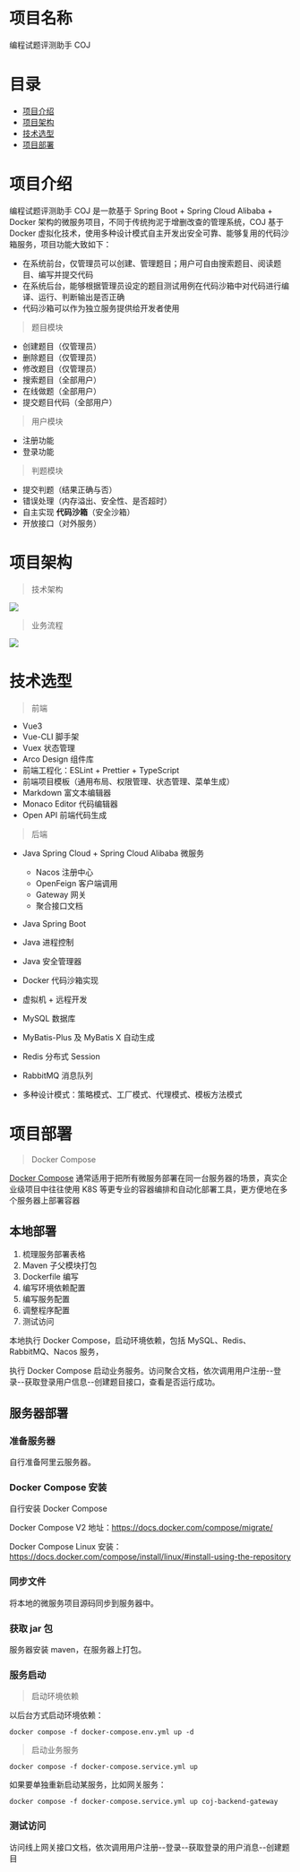 # 项目名称
编程试题评测助手 COJ

# 目录

- [项目介绍](#项目介绍)
- [项目架构](#项目架构)
- [技术选型](#技术选型)
- [项目部署](#项目部署)

# 项目介绍


编程试题评测助手 COJ 是一款基于 Spring Boot + Spring Cloud Alibaba + Docker 架构的微服务项目，不同于传统拘泥于增删改查的管理系统，COJ 基于 Docker 虚拟化技术，使用多种设计模式自主开发出安全可靠、能够复用的代码沙箱服务，项目功能大致如下：<br>

* 在系统前台，仅管理员可以创建、管理题目；用户可自由搜索题目、阅读题目、编写并提交代码
* 在系统后台，能够根据管理员设定的题目测试用例在代码沙箱中对代码进行编译、运行、判断输出是否正确
* 代码沙箱可以作为独立服务提供给开发者使用

> 题目模块

* 创建题目（仅管理员）
* 删除题目（仅管理员）
* 修改题目（仅管理员）
* 搜索题目（全部用户）
* 在线做题（全部用户）
* 提交题目代码（全部用户）

> 用户模块

* 注册功能
* 登录功能

> 判题模块

* 提交判题（结果正确与否）
* 错误处理（内存溢出、安全性、是否超时）
* 自主实现 **代码沙箱**（安全沙箱）
* 开放接口（对外服务）


# 项目架构

> 技术架构

![](https://cyan-images.oss-cn-shanghai.aliyuncs.com/images/docs-oj-21.png)


> 业务流程

![](https://cyan-images.oss-cn-shanghai.aliyuncs.com/images/docs-oj-06.png)


# 技术选型

> 前端

* Vue3
* Vue-CLI 脚手架
* Vuex 状态管理
* Arco Design 组件库
* 前端工程化：ESLint + Prettier + TypeScript
* 前端项目模板（通用布局、权限管理、状态管理、菜单生成）
* Markdown 富文本编辑器
* Monaco Editor 代码编辑器
* Open API 前端代码生成

> 后端

* Java Spring Cloud + Spring Cloud Alibaba 微服务
  * Nacos 注册中心
  * OpenFeign 客户端调用
  * Gateway 网关
  * 聚合接口文档 

* Java Spring Boot
* Java 进程控制
* Java 安全管理器
* Docker 代码沙箱实现 
* 虚拟机 + 远程开发
* MySQL 数据库

* MyBatis-Plus 及 MyBatis X 自动生成
* Redis 分布式 Session
* RabbitMQ 消息队列
* 多种设计模式：策略模式、工厂模式、代理模式、模板方法模式




# 项目部署


> Docker  Compose

[Docker  Compose](https://cyanzzy.github.io/2023/07/20/%E4%BC%81%E4%B8%9A%E5%BC%80%E5%8F%91%E8%BF%9B%E9%98%B6-5-DockerAdvance/#Docker-Compose-%E5%AE%B9%E5%99%A8%E7%BC%96%E6%8E%92
) 通常适用于把所有微服务部署在同一台服务器的场景，真实企业级项目中往往使用 K8S 等更专业的容器编排和自动化部署工具，更方便地在多个服务器上部署容器

## 本地部署

1. 梳理服务部署表格
2. Maven 子父模块打包
3. Dockerfile 编写
4. 编写环境依赖配置
5. 编写服务配置
6. 调整程序配置
7. 测试访问



本地执行  Docker Compose，启动环境依赖，包括 MySQL、Redis、RabbitMQ、Nacos 服务，<br>

执行 Docker Compose 启动业务服务。访问聚合文档，依次调用用户注册--登录--获取登录用户信息--创建题目接口，查看是否运行成功。


## 服务器部署

### 准备服务器
自行准备阿里云服务器。

### Docker Compose 安装

自行安装 Docker Compose <br>

Docker Compose V2 地址：https://docs.docker.com/compose/migrate/  <br>

Docker Compose Linux 安装：https://docs.docker.com/compose/install/linux/#install-using-the-repository  <br>

### 同步文件

将本地的微服务项目源码同步到服务器中。

### 获取 jar 包

服务器安装 maven，在服务器上打包。

### 服务启动

>启动环境依赖

以后台方式启动环境依赖：

```shell
docker compose -f docker-compose.env.yml up -d
```

> 启动业务服务

```shell
docker compose -f docker-compose.service.yml up
```

如果要单独重新启动某服务，比如网关服务：

```shell
docker compose -f docker-compose.service.yml up coj-backend-gateway
```

### 测试访问

访问线上网关接口文档，依次调用用户注册--登录--获取登录的用户消息--创建题目